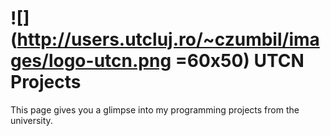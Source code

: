 # ![](http://users.utcluj.ro/~czumbil/images/logo-utcn.png =60x50)   UTCN Projects

This page gives you a glimpse into my programming projects from the university.
